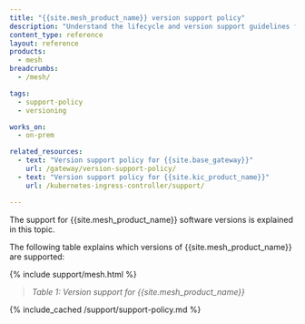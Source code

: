 ```yaml
---
title: "{{site.mesh_product_name}} version support policy"
description: "Understand the lifecycle and version support guidelines for {{site.mesh_product_name}}, including supported release timelines."
content_type: reference
layout: reference
products:
  - mesh
breadcrumbs:
  - /mesh/

tags:
  - support-policy
  - versioning

works_on:
  - on-prem

related_resources:
  - text: "Version support policy for {{site.base_gateway}}"
    url: /gateway/version-support-policy/
  - text: "Version support policy for {{site.kic_product_name}}"
    url: /kubernetes-ingress-controller/support/

---
```

The support for {{site.mesh_product_name}} software versions is explained in this topic.

The following table explains which versions of {{site.mesh_product_name}} are supported:

{% include support/mesh.html %}
> *Table 1: Version support for {{site.mesh_product_name}}*

{% include_cached /support/support-policy.md %}
